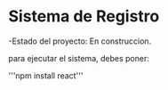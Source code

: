 <h1>Sistema de Registro</h1>

-Estado del proyecto: En construccion.

para ejecutar el sistema, debes poner:

'''npm install react'''
